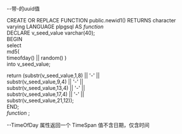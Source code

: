 --带-的uuid值

CREATE OR REPLACE FUNCTION public.newid1()
RETURNS character varying
LANGUAGE plpgsql
AS $function$   
DECLARE v_seed_value varchar(40);   
BEGIN   
select   
md5(     
timeofday() || random()
)   
into v_seed_value;   
  
return (substr(v_seed_value,1,8) || '-' ||   
        substr(v_seed_value,9,4) || '-' ||   
        substr(v_seed_value,13,4) || '-' ||   
        substr(v_seed_value,17,4) || '-' ||   
        substr(v_seed_value,21,12));   
END;   
$function$
;

--TimeOfDay 属性返回一个 TimeSpan 值不含日期，仅含时间